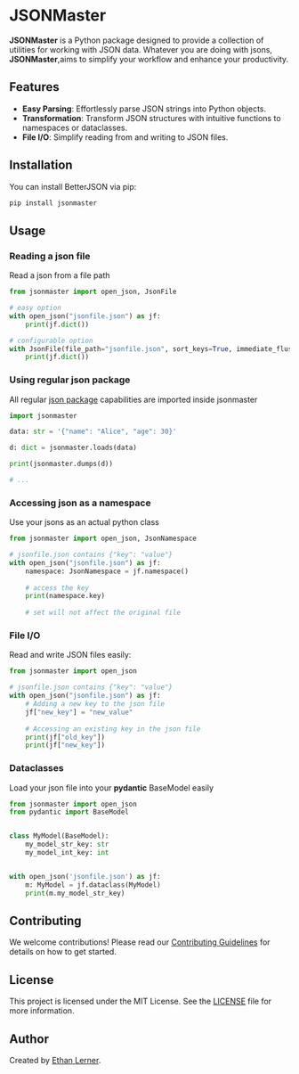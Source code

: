 # JSONMaster

**JSONMaster** is a Python package designed to provide a collection of utilities for working with JSON data.
Whatever you are doing with jsons, **JSONMaster**,aims to simplify your workflow and enhance your productivity.

## Features

- **Easy Parsing**: Effortlessly parse JSON strings into Python objects.
- **Transformation**: Transform JSON structures with intuitive functions to namespaces or dataclasses.
- **File I/O**: Simplify reading from and writing to JSON files.

## Installation

You can install BetterJSON via pip:

```bash
pip install jsonmaster
```

## Usage

### Reading a json file

Read a json from a file path
```python
from jsonmaster import open_json, JsonFile

# easy option
with open_json("jsonfile.json") as jf:
    print(jf.dict())

# configurable option
with JsonFile(file_path="jsonfile.json", sort_keys=True, immediate_flush=True, prettify=True) as jf:
    print(jf.dict())
```


### Using regular json package

All regular [json package](https://docs.python.org/3/library/json.html) capabilities are imported inside jsonmaster

```python
import jsonmaster

data: str = '{"name": "Alice", "age": 30}'

d: dict = jsonmaster.loads(data)

print(jsonmaster.dumps(d))

# ...
```

### Accessing json as a namespace

Use your jsons as an actual python class
```python
from jsonmaster import open_json, JsonNamespace

# jsonfile.json contains {"key": "value"}
with open_json("jsonfile.json") as jf:
    namespace: JsonNamespace = jf.namespace()
    
    # access the key 
    print(namespace.key)
    
    # set will not affect the original file

```

### File I/O

Read and write JSON files easily:

```python
from jsonmaster import open_json

# jsonfile.json contains {"key": "value"}
with open_json("jsonfile.json") as jf:
    # Adding a new key to the json file
    jf["new_key"] = "new_value"
    
    # Accessing an existing key in the json file
    print(jf["old_key"])
    print(jf["new_key"])

```


### Dataclasses

Load your json file into your **pydantic** BaseModel easily

```python
from jsonmaster import open_json
from pydantic import BaseModel


class MyModel(BaseModel):
    my_model_str_key: str
    my_model_int_key: int


with open_json('jsonfile.json') as jf:
    m: MyModel = jf.dataclass(MyModel)
    print(m.my_model_str_key)
```

## Contributing

We welcome contributions! Please read our [Contributing Guidelines](CONTRIBUTING.md) for details on how to get started.

## License

This project is licensed under the MIT License. See the [LICENSE](LICENSE) file for more information.

## Author

Created by [Ethan Lerner](https://github.com/EthanLerner1).

